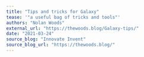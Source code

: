 ```yaml
---
title: "Tips and tricks for Galaxy"
tease: '"a useful bag of tricks and tools"'
authors: "Nolan Woods"
external_url: "https://thewoods.blog/Galaxy-tips/"
date: "2021-03-24"
source_blog: "Innovate Invent"
source_blog_url: "https://thewoods.blog/"
---
```

